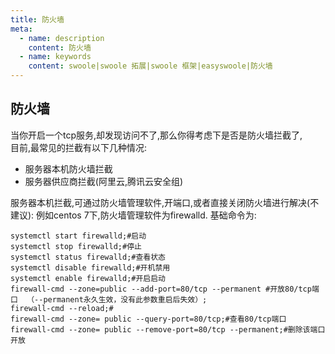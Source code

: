 ```yaml
---
title: 防火墙
meta:
  - name: description
    content: 防火墙
  - name: keywords
    content: swoole|swoole 拓展|swoole 框架|easyswoole|防火墙
---
```

## 防火墙
当你开启一个tcp服务,却发现访问不了,那么你得考虑下是否是防火墙拦截了,  
目前,最常见的拦截有以下几种情况:
 * 服务器本机防火墙拦截
 * 服务器供应商拦截(阿里云,腾讯云安全组)

服务器本机拦截,可通过防火墙管理软件,开端口,或者直接关闭防火墙进行解决(不建议):
例如centos 7下,防火墙管理软件为firewalld.
基础命令为:
```
systemctl start firewalld;#启动
systemctl stop firewalld;#停止
systemctl status firewalld;#查看状态
systemctl disable firewalld;#开机禁用
systemctl enable firewalld;#开启启动
firewall-cmd --zone=public --add-port=80/tcp --permanent #开放80/tcp端口  （--permanent永久生效，没有此参数重启后失效）;
firewall-cmd --reload;#
firewall-cmd --zone= public --query-port=80/tcp;#查看80/tcp端口
firewall-cmd --zone= public --remove-port=80/tcp --permanent;#删除该端口开放
```





